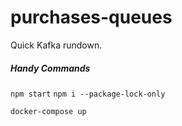 # purchases-queues
Quick Kafka rundown.



##### Handy Commands

`npm start`
`npm i --package-lock-only`


`docker-compose up`